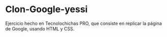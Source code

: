 # Clon-Google-yessi

Ejercicio hecho en Tecnolochichas PRO, que consiste en replicar la página de Google, usando HTML y CSS.


